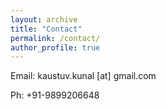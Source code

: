 ```yaml
---
layout: archive
title: "Contact"
permalink: /contact/
author_profile: true
---
```


Email: kaustuv.kunal [at] gmail.com

Ph: +91-9899206648

